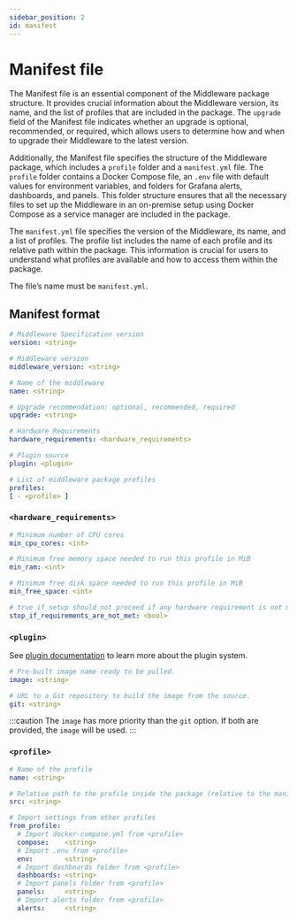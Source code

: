 ```yaml
---
sidebar_position: 2
id: manifest
---
```


# Manifest file

The Manifest file is an essential component of the Middleware package structure. It provides crucial information about the Middleware version, its name, and the list of profiles that are included in the package. The `upgrade` field of the Manifest file indicates whether an upgrade is optional, recommended, or required, which allows users to determine how and when to upgrade their Middleware to the latest version.

Additionally, the Manifest file specifies the structure of the Middleware package, which includes a `profile` folder and a `manifest.yml` file. The `profile` folder contains a Docker Compose file, an `.env` file with default values for environment variables, and folders for Grafana alerts, dashboards, and panels. This folder structure ensures that all the necessary files to set up the Middleware in an on-premise setup using Docker Compose as a service manager are included in the package.

The `manifest.yml` file specifies the version of the Middleware, its name, and a list of profiles. The profile list includes the name of each profile and its relative path within the package. This information is crucial for users to understand what profiles are available and how to access them within the package.

The file’s name must be `manifest.yml`.

## Manifest format

```yaml
# Middleware Specification version
version: <string>

# Middleware version
middleware_version: <string>

# Name of the middleware
name: <string>

# Upgrade recommendation: optional, recommended, required
upgrade: <string>

# Hardware Requirements
hardware_requirements: <hardware_requirements>

# Plugin source
plugin: <plugin>

# List of middleware package profiles
profiles:
[ - <profile> ]
```

### `<hardware_requirements>`

```yaml
# Minimum number of CPU cores
min_cpu_cores: <int>

# Minimum free memory space needed to run this profile in MiB
min_ram: <int>

# Minimum free disk space needed to run this profile in MiB
min_free_space: <int>

# true if setup should not proceed if any hardware requirement is not met
stop_if_requirements_are_not_met: <bool>
```

### `<plugin>`

See [plugin documentation](/docs/plugin/intro) to learn more about the plugin system.

```yaml
# Pre-built image name ready to be pulled.
image: <string>

# URL to a Git repository to build the image from the source.
git: <string>
```

:::caution
The `image` has more priority than the `git` option. If both are provided, the `image` will be used.
:::

### `<profile>`

```yaml
# Name of the profile
name: <string>

# Relative path to the profile inside the package (relative to the manifest.yml file)
src: <string>

# Import settings from other profiles
from_profile:
  # Import docker-compose.yml from <profile>
  compose:    <string>
  # Import .env from <profile>
  env:        <string>
  # Import dashboards folder from <profile>
  dashboards: <string>
  # Import panels folder from <profile>
  panels:     <string>
  # Import alerts folder from <profile>
  alerts:     <string>
```